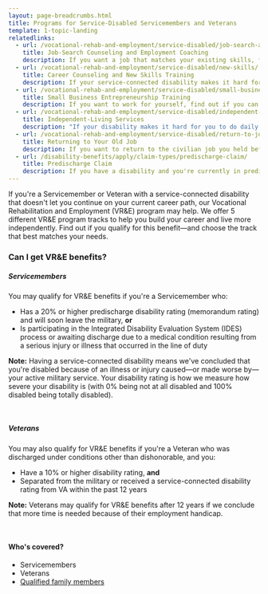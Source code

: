 ```yaml
---
layout: page-breadcrumbs.html
title: Programs for Service-Disabled Servicemembers and Veterans
template: 1-topic-landing
relatedlinks:
  - url: /vocational-rehab-and-employment/service-disabled/job-search-and-counseling/
    title: Job-Search Counseling and Employment Coaching
    description: If you want a job that matches your existing skills, find out if you can get help looking for a job and settling into your new workplace.
  - url: /vocational-rehab-and-employment/service-disabled/new-skills/
    title: Career Counseling and New Skills Training
    description: If your service-connected disability makes it hard for you to work in your current field, find out if you can get counseling and training to help you move into a field that better suits your abilities.
  - url: /vocational-rehab-and-employment/service-disabled/small-business-training/
    title: Small Business Entrepreneurship Training
    description: If you want to work for yourself, find out if you can get help starting your own business.
  - url: /vocational-rehab-and-employment/service-disabled/independent-living/
    title: Independent-Living Services
    description: "If your disability makes it hard for you to do daily activities (like bathing, dressing, or getting around), find out if you can get help to live more independently while you look for work."
  - url: /vocational-rehab-and-employment/service-disabled/return-to-job/
    title: Returning to Your Old Job
    description: If you want to return to the civilian job you held before activating, you have the right to do so. Find out if you can get help with this process.
  - url: /disability-benefits/apply/claim-types/predischarge-claim/
    title: Predischarge Claim
    description: If you have a disability and you're currently in predischarge status, file a claim to help speed up the claim decision process.
---
```


<div class="va-introtext">

If you're a Servicemember or Veteran with a service-connected disability that doesn't let you continue on your current career path, our Vocational Rehabilitation and Employment (VR&amp;E) program may help. We offer 5 different VR&amp;E program tracks to help you build your career and live more independently. Find out if you qualify for this benefit—and choose the track that best matches your needs.

</div>

<div class="feature" markdown="1">

### Can I get VR&amp;E benefits?

##### Servicemembers

You may qualify for VR&amp;E benefits if you're a Servicemember who:

- Has a 20% or higher predischarge disability rating (memorandum rating) and will soon leave the military, **or**
- Is participating in the Integrated Disability Evaluation System (IDES) process or awaiting discharge due to a medical condition resulting from a serious injury or illness that occurred in the line of duty

**Note:** Having a service-connected disability means we've concluded that you're disabled because of an illness or injury caused—or made worse by—your active military service. Your disability rating is how we measure how severe your disability is (with 0% being not at all disabled and 100% disabled being totally disabled). 

<br>

##### Veterans

You may also qualify for VR&amp;E benefits if you're a Veteran who was discharged under conditions other than dishonorable, and you:
- Have a 10% or higher disability rating, **and**
- Separated from the military or received a service-connected disability rating from VA within the past 12 years

**Note:** Veterans may qualify for VR&amp;E benefits after 12 years if we conclude that more time is needed because of their employment handicap.

<br>

#### Who's covered?

- Servicemembers
- Veterans
- [Qualified family members](/vocational-rehab-and-employment/family-members/)

</div>
